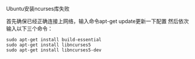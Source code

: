 Ubuntu安装ncurses库失败

首先确保已经正确连接上网络，输入命令apt-get update更新一下配置
然后依次输入以下三个命令：

	sudo apt-get install build-essential  
	sudo apt-get install libncurses5  
	sudo apt-get install libncurses5-dev

